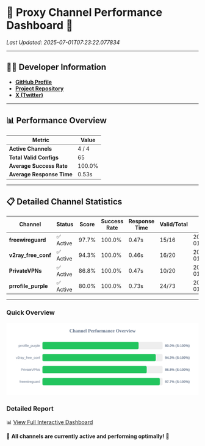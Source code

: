 # 🌟 Proxy Channel Performance Dashboard 🌟

_Last Updated: 2025-07-01T07:23:22.077834_

---

## 👩‍💻 Developer Information

- **[GitHub Profile](https://github.com/4n0nymou3)**  
- **[Project Repository](https://github.com/4n0nymou3/multi-proxy-config-fetcher)**  
- **[X (Twitter)](https://x.com/4n0nymou3)**  

---

## 📊 Performance Overview

| Metric                | Value       |
|-----------------------|-------------|
| **Active Channels**   | 4 / 4       |
| **Total Valid Configs** | 65          |
| **Average Success Rate** | 100.0%      |
| **Average Response Time** | 0.53s       |

---

## 📋 Detailed Channel Statistics

| Channel          | Status     | Score  | Success Rate | Response Time | Valid/Total | Last Success               |
|------------------|------------|--------|--------------|---------------|-------------|----------------------------|
| **freewireguard**  | ✅ Active  | 97.7%  | 100.0% | 0.47s         | 15/16       | 2025-07-01T07:23:22.076044 |
| **v2ray_free_conf**  | ✅ Active  | 94.3%  | 100.0% | 0.46s         | 16/20       | 2025-07-01T07:23:21.071593 |
| **PrivateVPNs**  | ✅ Active  | 86.8%  | 100.0% | 0.47s         | 10/20       | 2025-07-01T07:23:21.578211 |
| **prrofile_purple**  | ✅ Active  | 80.0%  | 100.0% | 0.73s         | 24/73       | 2025-07-01T07:23:20.536538 |

---

### Quick Overview
<div align="center">
  <a href="https://raw.githubusercontent.com/nullluser/NullRepo/refs/heads/main/assets/channel_stats_chart.svg">
    <img src="https://raw.githubusercontent.com/nullluser/NullRepo/refs/heads/main/assets/channel_stats_chart.svg" alt="Source Performance Statistics" width="800">
  </a>
</div>

### Detailed Report
📊 [View Full Interactive Dashboard](https://htmlpreview.github.io/?https://github.com/nullluser/NullRepo/blob/main/assets/performance_report.html)

🎉 **All channels are currently active and performing optimally!** 🎉
